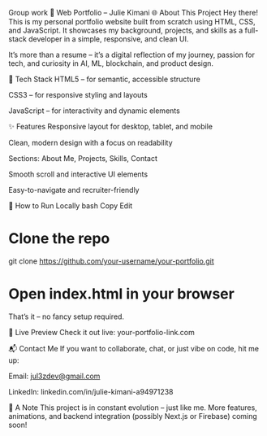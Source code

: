 Group work
📁 Web Portfolio – Julie Kimani
🌐 About This Project
Hey there! This is my personal portfolio website built from scratch using HTML, CSS, and JavaScript. It showcases my background, projects, and skills as a full-stack developer in a simple, responsive, and clean UI.

It’s more than a resume – it’s a digital reflection of my journey, passion for tech, and curiosity in AI, ML, blockchain, and product design.

🔧 Tech Stack
HTML5 – for semantic, accessible structure

CSS3 – for responsive styling and layouts

JavaScript – for interactivity and dynamic elements

✨ Features
Responsive layout for desktop, tablet, and mobile

Clean, modern design with a focus on readability

Sections: About Me, Projects, Skills, Contact

Smooth scroll and interactive UI elements

Easy-to-navigate and recruiter-friendly

🚀 How to Run Locally
bash
Copy
Edit
# Clone the repo
git clone https://github.com/your-username/your-portfolio.git

# Open index.html in your browser
That’s it – no fancy setup required.

📸 Live Preview
Check it out live: your-portfolio-link.com

📬 Contact Me
If you want to collaborate, chat, or just vibe on code, hit me up:

Email: jul3zdev@gmail.com

LinkedIn: linkedin.com/in/julie-kimani-a94971238

🙌 A Note
This project is in constant evolution – just like me. More features, animations, and backend integration (possibly Next.js or Firebase) coming soon!

